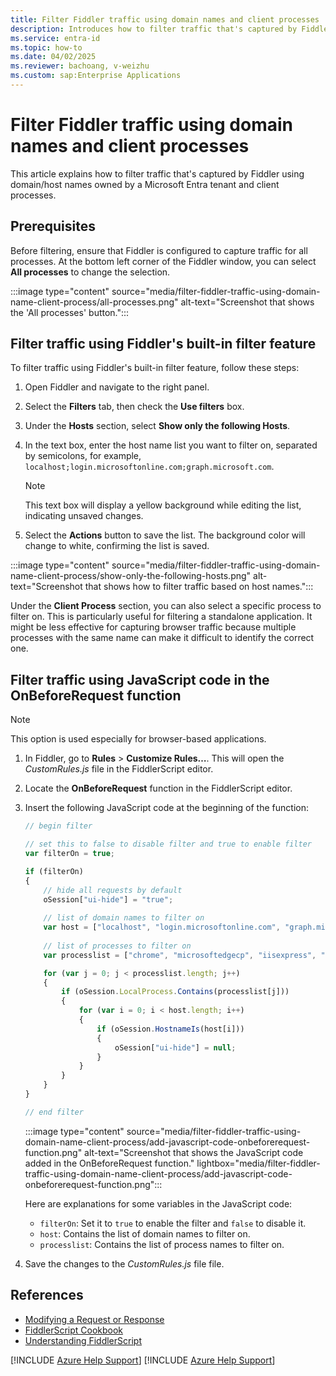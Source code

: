```yaml
---
title: Filter Fiddler traffic using domain names and client processes
description: Introduces how to filter traffic that's captured by Fiddler using domain/host names owned by a Microsoft Entra tenant and client processes.
ms.service: entra-id
ms.topic: how-to
ms.date: 04/02/2025
ms.reviewer: bachoang, v-weizhu
ms.custom: sap:Enterprise Applications
---
```

# Filter Fiddler traffic using domain names and client processes

This article explains how to filter traffic that's captured by Fiddler using domain/host names owned by a Microsoft Entra tenant and client processes.

## Prerequisites

Before filtering, ensure that Fiddler is configured to capture traffic for all processes. At the bottom left corner of the Fiddler window, you can select **All processes** to change the selection.

 :::image type="content" source="media/filter-fiddler-traffic-using-domain-name-client-process/all-processes.png" alt-text="Screenshot that shows the 'All processes' button.":::

## Filter traffic using Fiddler's built-in filter feature

To filter traffic using Fiddler's built-in filter feature, follow these steps:

1. Open Fiddler and navigate to the right panel.
2. Select the **Filters** tab, then check the **Use filters** box.
3. Under the **Hosts** section, select **Show only the following Hosts**.
4. In the text box, enter the host name list you want to filter on, separated by semicolons, for example, `localhost;login.microsoftonline.com;graph.microsoft.com`.

    > [!NOTE]
    > This text box will display a yellow background while editing the list, indicating unsaved changes.
5. Select the **Actions** button to save the list. The background color will change to white, confirming the list is saved.

 :::image type="content" source="media/filter-fiddler-traffic-using-domain-name-client-process/show-only-the-following-hosts.png" alt-text="Screenshot that shows how to filter traffic based on host names.":::

Under the **Client Process** section, you can also select a specific process to filter on. This is particularly useful for filtering a standalone application. It might be less effective for capturing browser traffic because multiple processes with the same name can make it difficult to identify the correct one.

## Filter traffic using JavaScript code in the OnBeforeRequest function

> [!NOTE]
> This option is used especially for browser-based applications.

1. In Fiddler, go to **Rules** > **Customize Rules…**. This will open the *CustomRules.js* file in the FiddlerScript editor.
2. Locate the **OnBeforeRequest** function in the FiddlerScript editor.
3. Insert the following JavaScript code at the beginning of the function:

    ```javascript
    // begin filter
    
    // set this to false to disable filter and true to enable filter
    var filterOn = true;
    
    if (filterOn)
    {
        // hide all requests by default
        oSession["ui-hide"] = "true";
        
        // list of domain names to filter on
        var host = ["localhost", "login.microsoftonline.com", "graph.microsoft.com"];
        
        // list of processes to filter on
        var processlist = ["chrome", "microsoftedgecp", "iisexpress", "powershell"];
    
        for (var j = 0; j < processlist.length; j++)
        {
            if (oSession.LocalProcess.Contains(processlist[j]))
            {
                for (var i = 0; i < host.length; i++)
                {
                    if (oSession.HostnameIs(host[i]))
                    {
                        oSession["ui-hide"] = null;
                    }
                }
            }
        }
    }
    
    // end filter
    ```

    :::image type="content" source="media/filter-fiddler-traffic-using-domain-name-client-process/add-javascript-code-onbeforerequest-function.png" alt-text="Screenshot that shows the JavaScript code added in the OnBeforeRequest function." lightbox="media/filter-fiddler-traffic-using-domain-name-client-process/add-javascript-code-onbeforerequest-function.png":::

    Here are explanations for some variables in the JavaScript code:

    - `filterOn`: Set it to `true` to enable the filter and `false` to disable it.
    - `host`: Contains the list of domain names to filter on.
    - `processlist`: Contains the list of process names to filter on.

4. Save the changes to the *CustomRules.js* file file.

## References

- [Modifying a Request or Response](http://docs.telerik.com/fiddler/KnowledgeBase/FiddlerScript/ModifyRequestOrResponse)
- [FiddlerScript Cookbook](http://fiddlerbook.com/Fiddler/dev/ScriptSamples.asp)
- [Understanding FiddlerScript](https://www.telerik.com/blogs/understanding-fiddlerscript)

[!INCLUDE [Azure Help Support](../../../includes/third-party-disclaimer.md)]
[!INCLUDE [Azure Help Support](../../../includes/azure-help-support.md)]